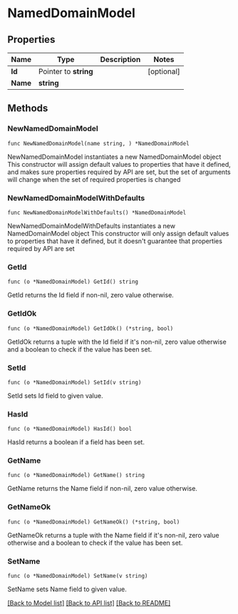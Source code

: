 # NamedDomainModel

## Properties

Name | Type | Description | Notes
------------ | ------------- | ------------- | -------------
**Id** | Pointer to **string** |  | [optional] 
**Name** | **string** |  | 

## Methods

### NewNamedDomainModel

`func NewNamedDomainModel(name string, ) *NamedDomainModel`

NewNamedDomainModel instantiates a new NamedDomainModel object
This constructor will assign default values to properties that have it defined,
and makes sure properties required by API are set, but the set of arguments
will change when the set of required properties is changed

### NewNamedDomainModelWithDefaults

`func NewNamedDomainModelWithDefaults() *NamedDomainModel`

NewNamedDomainModelWithDefaults instantiates a new NamedDomainModel object
This constructor will only assign default values to properties that have it defined,
but it doesn't guarantee that properties required by API are set

### GetId

`func (o *NamedDomainModel) GetId() string`

GetId returns the Id field if non-nil, zero value otherwise.

### GetIdOk

`func (o *NamedDomainModel) GetIdOk() (*string, bool)`

GetIdOk returns a tuple with the Id field if it's non-nil, zero value otherwise
and a boolean to check if the value has been set.

### SetId

`func (o *NamedDomainModel) SetId(v string)`

SetId sets Id field to given value.

### HasId

`func (o *NamedDomainModel) HasId() bool`

HasId returns a boolean if a field has been set.

### GetName

`func (o *NamedDomainModel) GetName() string`

GetName returns the Name field if non-nil, zero value otherwise.

### GetNameOk

`func (o *NamedDomainModel) GetNameOk() (*string, bool)`

GetNameOk returns a tuple with the Name field if it's non-nil, zero value otherwise
and a boolean to check if the value has been set.

### SetName

`func (o *NamedDomainModel) SetName(v string)`

SetName sets Name field to given value.



[[Back to Model list]](../README.md#documentation-for-models) [[Back to API list]](../README.md#documentation-for-api-endpoints) [[Back to README]](../README.md)


